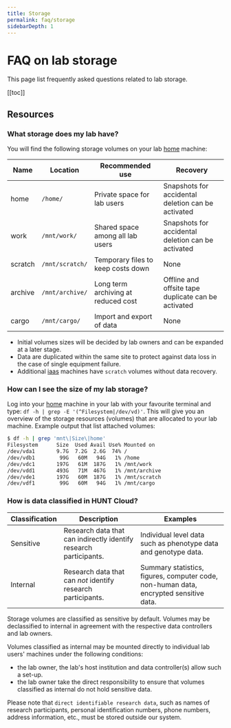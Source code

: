 ```yaml
---
title: Storage
permalink: faq/storage
sidebarDepth: 1
---
```


# FAQ on lab storage

This page list frequently asked questions related to lab storage.

[[toc]]

## Resources

### What storage does my lab have?

You will find the following storage volumes on your lab [home](compute/#what-is-a-home-machine) machine:

| **Name** | **Location** | **Recommended use** | **Recovery** |
| - | - | - | - | 
| home | `/home/` | Private space for lab users | Snapshots for accidental deletion can be activated |
| work | `/mnt/work/` | Shared space among all lab users | Snapshots for accidental deletion can be activated |
| scratch | `/mnt/scratch/` | Temporary files to keep costs down |  None |
| archive | `/mnt/archive/` | Long term archiving at reduced cost | Offline and offsite tape duplicate can be activated | 
| cargo | `/mnt/cargo/` | Import and export of data | None |

- Initial volumes sizes will be decided by lab owners and can be expanded at a later stage.
- Data are duplicated within the same site to protect against data loss in the case of single equipment failure.
- Additional [iaas](compute/#what-is-an-iaas-machine) machines have `scratch` volumes without data recovery.

### How can I see the size of my lab storage? 

Log into your [home](compute/#what-is-a-home-machine) machine in your lab with your favourite terminal and type: `df -h | grep -E '(^Filesystem|/dev/vd)'`. This will give you an overview of the storage resources (volumes) that are allocated to your lab machine. Example output that list attached volumes: 

```bash
$ df -h | grep 'mnt\|Size\|home'
Filesystem      Size  Used Avail Use% Mounted on
/dev/vda1       9.7G  7.2G  2.6G  74% /
/dev/vdb1        99G   60M   94G   1% /home
/dev/vdc1       197G   61M  187G   1% /mnt/work
/dev/vdd1       493G   71M  467G   1% /mnt/archive
/dev/vde1       197G   60M  187G   1% /mnt/scratch
/dev/vdf1        99G   60M   94G   1% /mnt/cargo
```

### How is data classified in HUNT Cloud?

| **Classification** | **Description** | **Examples** | 
| - | - | - 
| Sensitive | Research data that can indirectly identify research participants. | Individual level data such as phenotype data and genotype data. | 
| Internal |  Research data that can *not* identify research participants. | Summary statistics, figures, computer code, non-human data, encrypted sensitive data. |

Storage volumes are classified as sensitive by default. Volumes may be declassified to internal in agreement with the respective data controllers and lab owners.

Volumes classified as internal may be mounted directly to individual lab users' machines under the following conditions: 

- the lab owner, the lab's host institution and data controller(s) allow such a set-up.
- the lab owner take the direct responsibility to ensure that volumes classified as internal do not hold sensitive data.

Please note that `direct identifiable research data`, such as names of research participants, personal identification numbers, phone numbers, address information, etc., must be stored outside our system.
